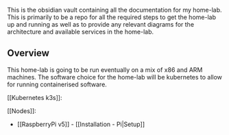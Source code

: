 This is the obsidian vault containing all the documentation for my home-lab. This is primarily to be a repo for all the required steps to get the home-lab up and running as well as to provide any relevant diagrams for the architecture and available services in the home-lab.

## Overview
This home-lab is going to be run eventually on a mix of x86 and ARM machines. The software choice for the home-lab will be kubernetes to allow for running containerised software.

[[Kubernetes k3s]]:

[[Nodes]]:
- [[RaspberryPi v5]] - [[Installation - Pi|Setup]]


